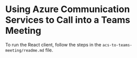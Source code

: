 # Using Azure Communication Services to Call into a Teams Meeting

To run the React client, follow the steps in the `acs-to-teams-meeting/readme.md` file.
